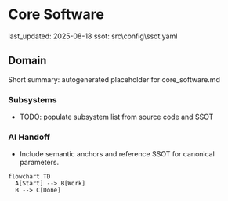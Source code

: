 # Core Software
last_updated: 2025-08-18
ssot: src\config\ssot.yaml

## Domain
Short summary: autogenerated placeholder for core_software.md

### Subsystems
- TODO: populate subsystem list from source code and SSOT

### AI Handoff
- Include semantic anchors and reference SSOT for canonical parameters.

```mermaid
flowchart TD
  A[Start] --> B[Work]
  B --> C[Done]
```
